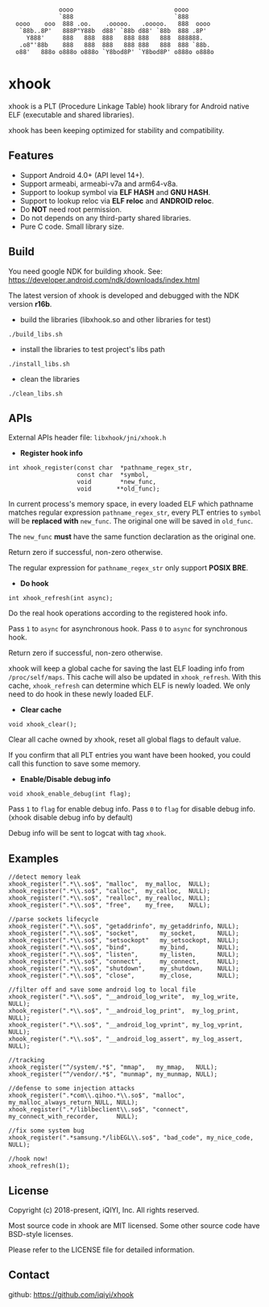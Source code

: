 ```

              oooo                            oooo        
              `888                            `888        
  oooo    ooo  888 .oo.    .ooooo.   .ooooo.   888  oooo  
   `88b..8P'   888P"Y88b  d88' `88b d88' `88b  888 .8P'   
     Y888'     888   888  888   888 888   888  888888.    
   .o8"'88b    888   888  888   888 888   888  888 `88b.  
  o88'   888o o888o o888o `Y8bod8P' `Y8bod8P' o888o o888o 

```

xhook
=====

xhook is a PLT (Procedure Linkage Table) hook library for Android native ELF (executable and shared libraries).

xhook has been keeping optimized for stability and compatibility.


Features
--------

* Support Android 4.0+ (API level 14+).
* Support armeabi, armeabi-v7a and arm64-v8a.
* Support to lookup symbol via **ELF HASH** and **GNU HASH**.
* Support to lookup reloc via **ELF reloc** and **ANDROID reloc**.
* Do **NOT** need root permission.
* Do not depends on any third-party shared libraries.
* Pure C code. Small library size.


Build
-----

You need google NDK for building xhook.
See: https://developer.android.com/ndk/downloads/index.html

The latest version of xhook is developed and debugged with the NDK version **r16b**.

* build the libraries (libxhook.so and other libraries for test)

```
./build_libs.sh
```

* install the libraries to test project's libs path

```
./install_libs.sh
```

* clean the libraries

```
./clean_libs.sh
```


APIs
----

External APIs header file: `libxhook/jni/xhook.h`

* **Register hook info**

```
int xhook_register(const char  *pathname_regex_str,  
                   const char  *symbol,  
                   void        *new_func,  
                   void       **old_func);
```

In current process's memory space, in every loaded ELF which pathname matches regular expression `pathname_regex_str`, every PLT entries to `symbol` will be **replaced with** `new_func`. The original one will be saved in `old_func`.

The `new_func` **must** have the same function declaration as the original one.

Return zero if successful, non-zero otherwise.

The regular expression for `pathname_regex_str` only support **POSIX BRE**.

* **Do hook**

```
int xhook_refresh(int async);
```

Do the real hook operations according to the registered hook info.

Pass `1` to `async` for asynchronous hook. Pass `0` to `async` for synchronous hook.

Return zero if successful, non-zero otherwise.

xhook will keep a global cache for saving the last ELF loading info from `/proc/self/maps`. This cache will also be updated in `xhook_refresh`. With this cache, `xhook_refresh` can determine which ELF is newly loaded. We only need to do hook in these newly loaded ELF.


* **Clear cache**

```
void xhook_clear();
```

Clear all cache owned by xhook, reset all global flags to default value.

If you confirm that all PLT entries you want have been hooked, you could call this function to save some memory.

* **Enable/Disable debug info**

```
void xhook_enable_debug(int flag);
```

Pass `1` to `flag` for enable debug info. Pass `0` to `flag` for disable debug info. (xhook disable debug info by default)

Debug info will be sent to logcat with tag `xhook`.


Examples
--------

```
//detect memory leak
xhook_register(".*\\.so$", "malloc",  my_malloc,  NULL);
xhook_register(".*\\.so$", "calloc",  my_calloc,  NULL);
xhook_register(".*\\.so$", "realloc", my_realloc, NULL);
xhook_register(".*\\.so$", "free",    my_free,    NULL);

//parse sockets lifecycle
xhook_register(".*\\.so$", "getaddrinfo", my_getaddrinfo, NULL);
xhook_register(".*\\.so$", "socket",      my_socket,      NULL);
xhook_register(".*\\.so$", "setsockopt"   my_setsockopt,  NULL);
xhook_register(".*\\.so$", "bind",        my_bind,        NULL);
xhook_register(".*\\.so$", "listen",      my_listen,      NULL);
xhook_register(".*\\.so$", "connect",     my_connect,     NULL);
xhook_register(".*\\.so$", "shutdown",    my_shutdown,    NULL);
xhook_register(".*\\.so$", "close",       my_close,       NULL);

//filter off and save some android log to local file
xhook_register(".*\\.so$", "__android_log_write",  my_log_write,  NULL);
xhook_register(".*\\.so$", "__android_log_print",  my_log_print,  NULL);
xhook_register(".*\\.so$", "__android_log_vprint", my_log_vprint, NULL);
xhook_register(".*\\.so$", "__android_log_assert", my_log_assert, NULL);

//tracking
xhook_register("^/system/.*$", "mmap",   my_mmap,   NULL);
xhook_register("^/vendor/.*$", "munmap", my_munmap, NULL);

//defense to some injection attacks
xhook_register(".*com\\.qihoo.*\\.so$", "malloc",  my_malloc_always_return_NULL, NULL);
xhook_register(".*/liblbeclient\\.so$", "connect", my_connect_with_recorder,     NULL);

//fix some system bug
xhook_register(".*samsung.*/libEGL\\.so$", "bad_code", my_nice_code, NULL);

//hook now!
xhook_refresh(1);
```

License
-------

Copyright (c) 2018-present, iQIYI, Inc. All rights reserved.

Most source code in xhook are MIT licensed. Some other source code have BSD-style licenses.

Please refer to the LICENSE file for detailed information.


Contact
-------

github: https://github.com/iqiyi/xhook
